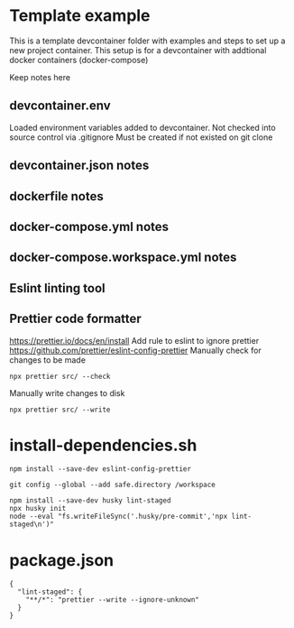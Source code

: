 # Template example
This is a template devcontainer folder with examples and steps to set up a new project container.
This setup is for a devcontainer with addtional docker containers (docker-compose)

Keep notes here

## devcontainer.env
Loaded environment variables added to devcontainer. Not checked into source control via .gitignore
Must be created if not existed on git clone

## devcontainer.json notes

## dockerfile notes

## docker-compose.yml notes

## docker-compose.workspace.yml notes

## Eslint linting tool

## Prettier code formatter
https://prettier.io/docs/en/install
Add rule to eslint to ignore prettier
https://github.com/prettier/eslint-config-prettier
Manually check for changes to be made
```
npx prettier src/ --check 
```
Manually write changes to disk
```
npx prettier src/ --write
```
# install-dependencies.sh
```
npm install --save-dev eslint-config-prettier
```
```
git config --global --add safe.directory /workspace
```
```
npm install --save-dev husky lint-staged
npx husky init
node --eval "fs.writeFileSync('.husky/pre-commit','npx lint-staged\n')"
```

# package.json
```
{
  "lint-staged": {
    "**/*": "prettier --write --ignore-unknown"
  }
}
```